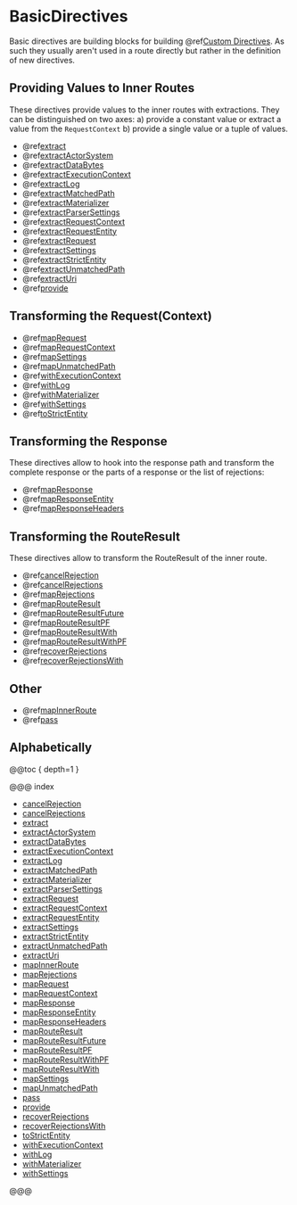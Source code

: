 <a id="basicdirectives-java"></a>
# BasicDirectives

Basic directives are building blocks for building @ref[Custom Directives](../custom-directives.md#custom-directives). As such they
usually aren't used in a route directly but rather in the definition of new directives.

<a id="providedirectives-java"></a>
## Providing Values to Inner Routes

These directives provide values to the inner routes with extractions. They can be distinguished
on two axes: a) provide a constant value or extract a value from the `RequestContext` b) provide
a single value or a tuple of values.

>
 * @ref[extract](extract.md#extract-java)
 * @ref[extractActorSystem](extractActorSystem.md#extractactorsystem-java)
 * @ref[extractDataBytes](extractDataBytes.md#extractdatabytes-java)
 * @ref[extractExecutionContext](extractExecutionContext.md#extractexecutioncontext-java)
 * @ref[extractLog](extractLog.md#extractlog-java)
 * @ref[extractMatchedPath](extractMatchedPath.md#extractmatchedpath-java)
 * @ref[extractMaterializer](extractMaterializer.md#extractmaterializer-java)
 * @ref[extractParserSettings](extractParserSettings.md)
 * @ref[extractRequestContext](extractRequestContext.md#extractrequestcontext-java)
 * @ref[extractRequestEntity](extractRequestEntity.md#extractrequestentity-java)
 * @ref[extractRequest](extractRequest.md#extractrequest-java)
 * @ref[extractSettings](extractSettings.md#extractsettings-java)
 * @ref[extractStrictEntity](extractStrictEntity.md#extractstrictentity-java)
 * @ref[extractUnmatchedPath](extractUnmatchedPath.md#extractunmatchedpath-java)
 * @ref[extractUri](extractUri.md#extracturi-java)
 * @ref[provide](provide.md#provide-java)

<a id="request-transforming-directives-java"></a>
## Transforming the Request(Context)

>
 * @ref[mapRequest](mapRequest.md#maprequest-java)
 * @ref[mapRequestContext](mapRequestContext.md#maprequestcontext-java)
 * @ref[mapSettings](mapSettings.md#mapsettings-java)
 * @ref[mapUnmatchedPath](mapUnmatchedPath.md#mapunmatchedpath-java)
 * @ref[withExecutionContext](withExecutionContext.md#withexecutioncontext-java)
 * @ref[withLog](withLog.md#withlog-java)
 * @ref[withMaterializer](withMaterializer.md#withmaterializer-java)
 * @ref[withSettings](withSettings.md#withsettings-java)
 * @ref[toStrictEntity](toStrictEntity.md#tostrictentity-java)

<a id="response-transforming-directives-java"></a>
## Transforming the Response

These directives allow to hook into the response path and transform the complete response or
the parts of a response or the list of rejections:

>
 * @ref[mapResponse](mapResponse.md#mapresponse-java)
 * @ref[mapResponseEntity](mapResponseEntity.md#mapresponseentity-java)
 * @ref[mapResponseHeaders](mapResponseHeaders.md#mapresponseheaders-java)

<a id="result-transformation-directives-java"></a>
## Transforming the RouteResult

These directives allow to transform the RouteResult of the inner route.

>
 * @ref[cancelRejection](cancelRejection.md#cancelrejection-java)
 * @ref[cancelRejections](cancelRejections.md#cancelrejections-java)
 * @ref[mapRejections](mapRejections.md#maprejections-java)
 * @ref[mapRouteResult](mapRouteResult.md#maprouteresult-java)
 * @ref[mapRouteResultFuture](mapRouteResultFuture.md#maprouteresultfuture-java)
 * @ref[mapRouteResultPF](mapRouteResultPF.md#maprouteresultpf-java)
 * @ref[mapRouteResultWith](mapRouteResultWith.md#maprouteresultwith-java)
 * @ref[mapRouteResultWithPF](mapRouteResultWithPF.md#maprouteresultwithpf-java)
 * @ref[recoverRejections](recoverRejections.md#recoverrejections-java)
 * @ref[recoverRejectionsWith](recoverRejectionsWith.md#recoverrejectionswith-java)

## Other

>
 * @ref[mapInnerRoute](mapInnerRoute.md#mapinnerroute-java)
 * @ref[pass](pass.md#pass-java)

## Alphabetically

@@toc { depth=1 }

@@@ index

* [cancelRejection](cancelRejection.md)
* [cancelRejections](cancelRejections.md)
* [extract](extract.md)
* [extractActorSystem](extractActorSystem.md)
* [extractDataBytes](extractDataBytes.md)
* [extractExecutionContext](extractExecutionContext.md)
* [extractLog](extractLog.md)
* [extractMatchedPath](extractMatchedPath.md)
* [extractMaterializer](extractMaterializer.md)
* [extractParserSettings](extractParserSettings.md)
* [extractRequest](extractRequest.md)
* [extractRequestContext](extractRequestContext.md)
* [extractRequestEntity](extractRequestEntity.md)
* [extractSettings](extractSettings.md)
* [extractStrictEntity](extractStrictEntity.md)
* [extractUnmatchedPath](extractUnmatchedPath.md)
* [extractUri](extractUri.md)
* [mapInnerRoute](mapInnerRoute.md)
* [mapRejections](mapRejections.md)
* [mapRequest](mapRequest.md)
* [mapRequestContext](mapRequestContext.md)
* [mapResponse](mapResponse.md)
* [mapResponseEntity](mapResponseEntity.md)
* [mapResponseHeaders](mapResponseHeaders.md)
* [mapRouteResult](mapRouteResult.md)
* [mapRouteResultFuture](mapRouteResultFuture.md)
* [mapRouteResultPF](mapRouteResultPF.md)
* [mapRouteResultWithPF](mapRouteResultWithPF.md)
* [mapRouteResultWith](mapRouteResultWith.md)
* [mapSettings](mapSettings.md)
* [mapUnmatchedPath](mapUnmatchedPath.md)
* [pass](pass.md)
* [provide](provide.md)
* [recoverRejections](recoverRejections.md)
* [recoverRejectionsWith](recoverRejectionsWith.md)
* [toStrictEntity](toStrictEntity.md)
* [withExecutionContext](withExecutionContext.md)
* [withLog](withLog.md)
* [withMaterializer](withMaterializer.md)
* [withSettings](withSettings.md)

@@@
